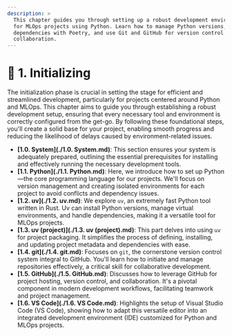 ```yaml
---
description: >
  This chapter guides you through setting up a robust development environment
  for MLOps projects using Python. Learn how to manage Python versions, install
  dependencies with Poetry, and use Git and GitHub for version control and
  collaboration.
---
```


# 🚀 1. Initializing

The initialization phase is crucial in setting the stage for efficient and
streamlined development, particularly for projects centered around Python and
MLOps. This chapter aims to guide you through establishing a robust development
setup, ensuring that every necessary tool and environment is correctly
configured from the get-go. By following these foundational steps, you'll create
a solid base for your project, enabling smooth progress and reducing the
likelihood of delays caused by environment-related issues.

- **[1.0. System](./1.0. System.md)**: This section ensures your system is
  adequately prepared, outlining the essential prerequisites for installing and
  effectively running the necessary development tools.
- **[1.1. Python](./1.1. Python.md)**: Here, we introduce how to set up
  Python—the core programming language for our projects. We'll focus on version
  management and creating isolated environments for each project to avoid
  conflicts and dependency issues.
- **[1.2. uv](./1.2. uv.md)**: We explore `uv`, an extremely fast Python tool
  written in Rust. Uv can install Python versions, manage virtual environments,
  and handle dependencies, making it a versatile tool for MLOps projects.
- **[1.3. uv (project)](./1.3. uv (project).md)**: This part delves into using
  `uv` for project packaging. It simplifies the process of defining, installing,
  and updating project metadata and dependencies with ease.
- **[1.4. git](./1.4. git.md)**: Focuses on `git`, the cornerstone version
  control system integral to GitHub. You'll learn how to initiate and manage
  repositories effectively, a critical skill for collaborative development.
- **[1.5. GitHub](./1.5. GitHub.md)**: Discusses how to leverage GitHub for
  project hosting, version control, and collaboration. It's a pivotal component
  in modern development workflows, facilitating teamwork and project management.
- **[1.6. VS Code](./1.6. VS Code.md)**: Highlights the setup of Visual Studio
  Code (VS Code), showing how to adapt this versatile editor into an integrated
  development environment (IDE) customized for Python and MLOps projects.
